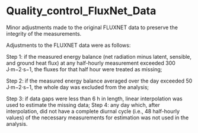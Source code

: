 # Quality_control_FluxNet_Data
Minor adjustments made to the original FLUXNET data to preserve the integrity of the measurements.

Adjustments to the FLUXNET data were as follows: 

Step 1: if the measured energy balance (net radiation minus latent, sensible, and ground heat flux) at any half-hourly measurement exceeded 300 J·m−2·s−1, the fluxes for that half hour were treated as missing; 

Step 2: if the measured energy balance averaged over the day exceeded 50 J·m−2·s−1, the whole day was excluded from the analysis; 

Step 3: if data gaps were less than 6 h in length, linear interpolation was used to estimate the missing data; Step 4: any day which, after interpolation, did not have a complete diurnal cycle (i.e., 48 half-hourly values) of the necessary measurements for estimation was not used in the analysis.
